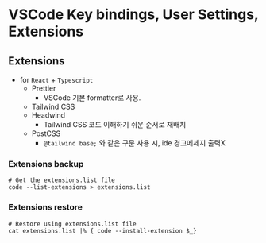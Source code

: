 # VSCode Key bindings, User Settings, Extensions

## Extensions

- for `React` + `Typescript`
  - Prettier
    - VSCode 기본 formatter로 사용.
  - Tailwind CSS
  - Headwind
    - Tailwind CSS 코드 이해하기 쉬운 순서로 재배치
  - PostCSS
    - `@tailwind base;` 와 같은 구문 사용 시, ide 경고메세지 출력X

### Extensions backup

```shell
# Get the extensions.list file
code --list-extensions > extensions.list
```

### Extensions restore

```shell
# Restore using extensions.list file
cat extensions.list |% { code --install-extension $_}
```
